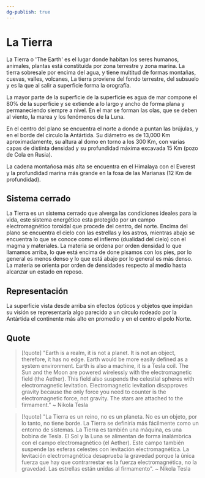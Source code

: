 ```yaml
---
dg-publish: true
---
```


# La Tierra

La Tierra o 'The Earth' es el lugar donde habitan los seres humanos, animales, plantas está constituida por zona terrestre y zona marina. La tierra sobresale por encima del agua, y tiene multitud de formas montañas, cuevas, valles, volcanes, La tierra proviene del fondo terrestre, del subsuelo y es la que al salir a superficie forma la orografía.

La mayor parte de la superficie de la superficie es agua de mar compone el 80% de la superficie y se extiende a lo largo y ancho de forma plana y permaneciendo siempre a nivel. En el mar se forman las olas, que se deben al viento, la marea y los fenómenos de la Luna.

En el centro del plano se encuentra el norte a donde a puntan las brújulas, y en el borde del círculo la Antártida. Su diámetro es de 13,000 Km aproximadamente, su altura al domo en torno a los 300 Km, con varias capas de distinta densidad y su profundidad máxima excavada 15 Km (pozo de Cola en Rusia).

La cadena montañosa más alta se encuentra en el Himalaya con el Everest y la profundidad marina más grande en la fosa de las Marianas (12 Km de profundidad).

## Sistema cerrado

La Tierra es un sistema cerrado que alverga las condiciones ideales para la vida, este sistema energético esta protegido por un campo electromagnético toroidal que procede del centro, del norte. Encima del plano se encuentra el cielo con las estrellas y los astros, mientras abajo se encuentra lo que se conoce como el infierno (dualidad del cielo) con el magma y materiales. La materia se ordena por orden densidad lo que llamamos arriba, lo que está encima de done pisamos con los pies, por lo general es menos denso y lo que está abajo por lo general es más denso. La materia se orienta por orden de densidades respecto al medio hasta alcanzar un estado en reposo.

## Representación

La superficie vista desde arriba sin efectos ópticos y objetos que impidan su visión se representaría algo parecido a un círculo rodeado por la Antártida el continente más alto en promedio y en el centro el polo Norte.

## Quote

> [!quote]
> "Earth is a realm, it is not a planet. It is not an object, therefore, it has no edge. Earth would be more easily defined as a system environment. Earth is also a machine, it is a Tesla coil. The Sun and the Moon are powered wirelessly with the electromagnetic field (the Aether). This field also suspends the celestial spheres with electromagnetic levitation. Electromagnetic levitation disapproves gravity because the only force you need to counter is the electromagnetic force, not gravity. The stars are attached to the firmament." ~ Nikola Tesla

> [!quote]
> "La Tierra es un reino, no es un planeta. No es un objeto, por lo tanto, no tiene borde. La Tierra se definiría más fácilmente como un entorno de sistemas. La Tierra es también una máquina, es una bobina de Tesla. El Sol y la Luna se alimentan de forma inalámbrica con el campo electromagnético (el Aether). Este campo también suspende las esferas celestes con levitación electromagnética. La levitación electromagnética desaprueba la gravedad porque la única fuerza que hay que contrarrestar es la fuerza electromagnética, no la gravedad. Las estrellas están unidas al firmamento". ~ Nikola Tesla

